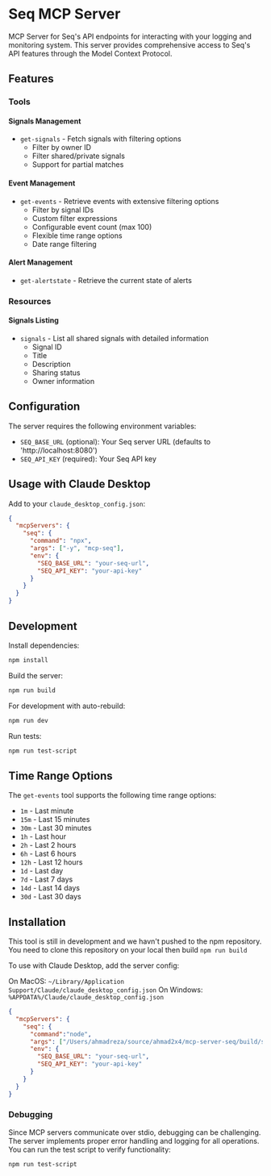 # Seq MCP Server

MCP Server for Seq's API endpoints for interacting with your logging and monitoring system. This server provides comprehensive access to Seq's API features through the Model Context Protocol.

## Features

### Tools

#### Signals Management
- `get-signals` - Fetch signals with filtering options
  - Filter by owner ID
  - Filter shared/private signals
  - Support for partial matches

#### Event Management
- `get-events` - Retrieve events with extensive filtering options
  - Filter by signal IDs
  - Custom filter expressions
  - Configurable event count (max 100)
  - Flexible time range options
  - Date range filtering

#### Alert Management
- `get-alertstate` - Retrieve the current state of alerts

### Resources

#### Signals Listing
- `signals` - List all shared signals with detailed information
  - Signal ID
  - Title
  - Description
  - Sharing status
  - Owner information

## Configuration

The server requires the following environment variables:

- `SEQ_BASE_URL` (optional): Your Seq server URL (defaults to 'http://localhost:8080')
- `SEQ_API_KEY` (required): Your Seq API key

## Usage with Claude Desktop

Add to your `claude_desktop_config.json`:

```json
{
  "mcpServers": {
    "seq": {
      "command": "npx",
      "args": ["-y", "mcp-seq"],
      "env": {
        "SEQ_BASE_URL": "your-seq-url",
        "SEQ_API_KEY": "your-api-key"
      }
    }
  }
}
```

## Development

Install dependencies:
```bash
npm install
```

Build the server:
```bash
npm run build
```

For development with auto-rebuild:
```bash
npm run dev
```

Run tests:
```bash
npm run test-script
```

## Time Range Options

The `get-events` tool supports the following time range options:
- `1m` - Last minute
- `15m` - Last 15 minutes
- `30m` - Last 30 minutes
- `1h` - Last hour
- `2h` - Last 2 hours
- `6h` - Last 6 hours
- `12h` - Last 12 hours
- `1d` - Last day
- `7d` - Last 7 days
- `14d` - Last 14 days
- `30d` - Last 30 days

## Installation

This tool is still in development and we havn't pushed to the npm repository. You need to clone this repository on your local then build `npm run build`

To use with Claude Desktop, add the server config:

On MacOS: `~/Library/Application Support/Claude/claude_desktop_config.json`
On Windows: `%APPDATA%/Claude/claude_desktop_config.json`

```json
{
  "mcpServers": {
    "seq": {
      "command":"node",
      "args": ["/Users/ahmadreza/source/ahmad2x4/mcp-server-seq/build/seq-server.js"],
      "env": {
        "SEQ_BASE_URL": "your-seq-url",
        "SEQ_API_KEY": "your-api-key"
      }
    }
  }
}
```

### Debugging

Since MCP servers communicate over stdio, debugging can be challenging. The server implements proper error handling and logging for all operations. You can run the test script to verify functionality:

```bash
npm run test-script
```
